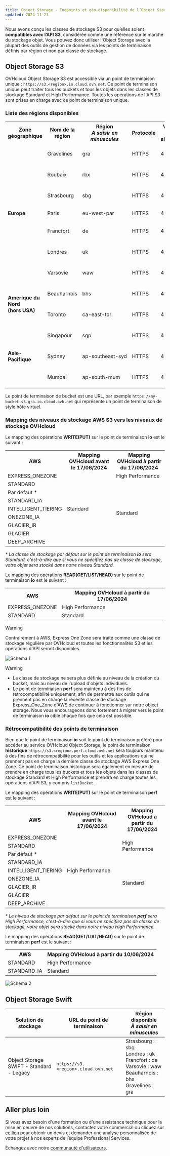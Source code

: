 ```yaml
---
title: Object Storage - Endpoints et géo-disponibilité de l’Object Storage
updated: 2024-11-21
---
```


<style>
td:nth-of-type(2) {
  white-space:nowrap;
}
</style>

Nous avons conçu les classes de stockage S3 pour qu’elles soient **compatibles avec l’API S3**, considérée comme une référence sur le marché du stockage objet. Vous pouvez donc utiliser l'Object Storage avec la plupart des outils de gestion de données via les points de terminaison définis par région et non par classe de stockage.

## Object Storage S3

OVHcloud Object Storage S3 est accessible via un point de terminaison unique : `https://s3.<region>.io.cloud.ovh.net`. Ce point de terminaison unique peut traiter tous les buckets et tous les objets dans les classes de stockage Standard et High Performance. Toutes les opérations de l'API S3 sont prises en charge avec ce point de terminaison unique.

### Liste des régions disponibles

<table>
    <tr>
        <th>Zone géographique</th>
        <th>Nom de la région</th>
        <th>Région<br><b><i>A saisir en minuscules</i></b></th>
        <th>Protocole</th>
        <th>Version de la signature</th>
        <th>Mode de déploiement</th>
        <th>classe de stockage supportée</th>
    </tr>
    <tr>
        <td rowspan=7><strong>Europe</strong></td>
        <td>Gravelines</td>
        <td>gra</td>
        <td>HTTPS</td>
        <td>4</td>
        <td>région 1-AZ</td>
        <td>Standard & High Performance</td>
    </tr>
    <tr>
        <td>Roubaix</td>
        <td>rbx</td>
        <td>HTTPS</td>
        <td>4</td>
        <td>région 1-AZ</td>
        <td>Standard & High Performance</td>
    </tr>
    <tr>
        <td>Strasbourg</td>
        <td>sbg</td>
        <td>HTTPS</td>
        <td>4</td>
        <td>région 1-AZ</td>
        <td>Standard & High Performance</td>
    </tr>
    <tr>
        <td>Paris</td>
        <td>eu-west-par</td>
        <td>HTTPS</td>
        <td>4</td>
        <td>région 3-AZ</td>
        <td>Standard uniquement</td>
    </tr>
    <tr>
        <td>Francfort</td>
        <td>de</td>
        <td>HTTPS</td>
        <td>4</td>
        <td>région 1-AZ</td>
        <td>Standard & High Performance</td>
    </tr>
    <tr>
        <td>Londres</td>
        <td>uk</td>
        <td>HTTPS</td>
        <td>4</td>
        <td>région 1-AZ</td>
        <td>Standard & High Performance</td>
    </tr>
    <tr>
        <td>Varsovie</td>
        <td>waw</td>
        <td>HTTPS</td>
        <td>4</td>
        <td>région 1-AZ</td>
        <td>Standard & High Performance</td>
    </tr>
    <tr>
        <td rowspan=2><strong>Amerique du Nord<br>(hors USA)</strong></td>
        <td>Beauharnois</td>
        <td>bhs</td>
        <td>HTTPS</td>
        <td>4</td>
        <td>région 1-AZ</td>
        <td>Standard & High Performance</td>
    </tr>
    <tr>
        <td>Toronto</td>
        <td>ca-east-tor</td>
        <td>HTTPS</td>
        <td>4</td>
        <td>région 1-AZ</td>
        <td>Standard & High Performance</td>
    </tr>
    <tr>
        <td rowspan=3><strong>Asie-Pacifique</strong></td>
        <td>Singapour</td>
        <td>sgp</td>
        <td>HTTPS</td>
        <td>4</td>
        <td>région 1-AZ</td>
        <td>Standard & High Performance</td>
    </tr>
    <tr>
        <td>Sydney</td>
        <td>ap-southeast-syd</td>
        <td>HTTPS</td>
        <td>4</td>
        <td>région 1-AZ</td>
        <td>Standard & High Performance</td>
    </tr>
    <tr>
        <td>Mumbai</td>
        <td>ap-south-mum</td>
        <td>HTTPS</td>
        <td>4</td>
        <td>région 1-AZ</td>
        <td>Standard & High Performance</td>
    </tr>
</table>

Le point de terminaison de bucket est une URL, par exemple `https://my-bucket.s3.gra.io.cloud.ovh.net` qui représente un point de terminaison de style hôte virtuel.

### Mapping des niveaux de stockage AWS S3 vers les niveaux de stockage OVHcloud

Le mapping des opérations **WRITE(PUT)** sur le point de terminaison **io** est le suivant :

<table>
    <tr>
        <th>AWS</th>
        <th>Mapping OVHcloud avant le 17/06/2024</th>
        <th>Mapping OVHcloud à partir du 17/06/2024</th>
    </tr>
    <tr>
        <td>EXPRESS_ONEZONE</td> 
        <td rowspan=9>Standard</td>
        <td>High Performance</td>
    </tr>
    <tr>
        <td>STANDARD</td>
        <td rowspan=8>Standard</td>
    </tr>
    <tr>
        <td>Par défaut *</td>
    </tr>
    <tr>
         <td>STANDARD_IA</td>     
    </tr>
    <tr>
        <td>INTELLIGENT_TIERING</td>
    </tr>
    <tr>
        <td>ONEZONE_IA</td>
    </tr>
    <tr>
        <td>GLACIER_IR</td>
    </tr>
    <tr>
        <td>GLACIER</td>
    </tr>
    <tr>
        <td>DEEP_ARCHIVE</td>
    </tr>
</table>

_* La classe de stockage par défaut sur le point de terminaison **io** sera Standard, c'est-à-dire que si vous ne spécifiez pas de classe de stockage, votre objet sera stocké dans notre niveau Standard._

Le mapping des opérations **READ(GET/LIST/HEAD)** sur le point de terminaison **io** est le suivant :

<table>
    <tr>
        <th>AWS</th>
        <th>Mapping OVHcloud à partir du 17/06/2024</th>
    </tr>
    <tr>
        <td>EXPRESS_ONEZONE</td> 
        <td>High Performance</td>
    </tr>
    <tr>
        <td>STANDARD</td>
        <td>Standard</td>
    </tr>
</table>

> [!warning]
> Contrairement à AWS, Express One Zone sera traité comme une classe de stockage régulière par OVHcloud et toutes les fonctionnalités S3 et les opérations d'API seront disponibles.

![Schema 1](images/io-mapping-v2.png)

> [!warning]
> - La classe de stockage ne sera plus définie au niveau de la création du bucket, mais au niveau de l'upload d'objets individuels.
> - Le point de terminaison **perf** sera maintenu à des fins de rétrocompatibilité uniquement, afin de permettre aux outils qui ne prennent pas en charge la récente classe de stockage Express_One_Zone d'AWS de continuer à fonctionner sur notre object storage. Nous vous encourageons donc fortement à migrer vers le point de terminaison **io** cible chaque fois que cela est possible.

### Rétrocompatibilité des points de terminaison

Bien que le point de terminaison **io** soit le point de terminaison préféré pour accéder au service OVHcloud Object Storage, le point de terminaison **historique** `https://s3.<region>.perf.cloud.ovh.net` sera toujours maintenu à des fins de rétrocompatibilité pour les outils et les applications qui ne prennent pas en charge la dernière classe de stockage AWS Express One Zone. Ce point de terminaison historique sera également en mesure de prendre en charge tous les buckets et tous les objets dans les classes de stockage Standard et High Performance et prendra en charge toutes les opérations d'API S3, y compris `listBucket`.

Le mapping des opérations **WRITE(PUT)** sur le point de terminaison **perf** est le suivant :

<table>
    <tr>
        <th>AWS</th>
        <th>Mapping OVHcloud avant le 17/06/2024</th>
        <th>Mapping OVHcloud à partir du 17/06/2024</th>
    </tr>
    <tr>
        <td>EXPRESS_ONEZONE</td> 
        <td rowspan=9>High Performance</td>
        <td rowspan=3>High Performance</td>
    </tr>
    <tr>
        <td>STANDARD</td>
    </tr>
    <tr>
        <td>Par défaut *</td>
    </tr>
    <tr>
         <td>STANDARD_IA</td>
        <td rowspan=6>Standard</td>
    </tr>
    <tr>
        <td>INTELLIGENT_TIERING</td>
    </tr>
    <tr>
        <td>ONEZONE_IA</td>
    </tr>
    <tr>
        <td>GLACIER_IR</td>
    </tr>
    <tr>
        <td>GLACIER</td>
    </tr>
    <tr>
        <td>DEEP_ARCHIVE</td>
    </tr>
</table>

_* Le niveau de stockage par défaut sur le point de terminaison **perf** sera High Performance, c'est-à-dire que si vous ne spécifiez pas de classe de stockage, votre objet sera stocké dans notre niveau High Performance._

Le mapping des opérations **READ(GET/LIST/HEAD)** sur le point de terminaison **perf** est le suivant :

<table>
    <tr>
        <th>AWS</th>
        <th>Mapping OVHcloud à partir du 10/06/2024</th>
    </tr>
    <tr>
        <td>STANDARD</td> 
        <td>High Performance</td>
    </tr>
    <tr>
        <td>STANDARD_IA</td>
        <td>Standard</td>
    </tr>
</table>

![Schema 2](images/perf-mapping-v2.png)

## Object Storage Swift

| Solution de stockage | URL du point de terminaison | Région disponible<br><b><i>À saisir en minuscules</i></b> |
| ----- | ----- | ----- |
| Object Storage SWIFT - Standard - Legacy |`https://s3.<region>.cloud.ovh.net` | Strasbourg : sbg<br>Londres : uk<br>Francfort : de<br>Varsovie : waw<br>Beauharnois : bhs<br>Gravelines : gra |

## Aller plus loin

Si vous avez besoin d'une formation ou d'une assistance technique pour la mise en oeuvre de nos solutions, contactez votre commercial ou cliquez sur [ce lien](/links/professional-services) pour obtenir un devis et demander une analyse personnalisée de votre projet à nos experts de l’équipe Professional Services.

Échangez avec notre [communauté d'utilisateurs](/links/community).
